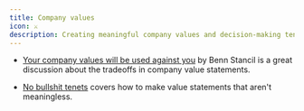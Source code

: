 ```yaml
---
title: Company values
icon: ⚔️
description: Creating meaningful company values and decision-making tenets
---
```


* [Your company values will be used against you](https://benn.substack.com/p/your-companys-values-will-be-used) by Benn Stancil is a great discussion about the tradeoffs in company value statements.

* [No bullshit tenets](https://www.rubick.com/tenets-for-faster-decisionmaking/) covers how to make value statements that aren't meaningless.

          